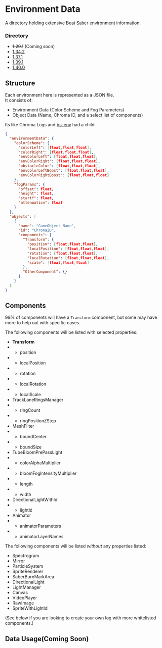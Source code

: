 # Environment Data
A directory holding extensive Beat Saber environment information. 

### Directory
- ~~1.29.1~~ (Coming soon)
- [1.34.2](https://github.com/UGEcko/Chroodle/tree/main/EnvironmentData/1.34.2)
- [1.37.1](https://github.com/UGEcko/Chroodle/tree/main/EnvironmentData/1.37.1)
- [1.39.1](https://github.com/UGEcko/Chroodle/tree/main/EnvironmentData/1.39.1)
- [1.40.0](https://github.com/UGEcko/Chroodle/tree/main/EnvironmentData/1.40.0)

## Structure
Each environment here is represented as a JSON file. 
<br>
It consists of:
* Environment Data (Color Scheme and Fog Parameters)
* Object Data (Name, Chroma ID, and a select list of components)

Its like Chroma Logs and [bs-env](https://github.com/Top-Cat/bs-env) had a child.

```json
{
  "environmentData": {
    "colorScheme": {
      "colorLeft": [float,float,float],
      "colorRight": [float,float,float],
      "envColorLeft": [float,float,float],
      "envColorRight": [float,float,float],
      "obstacleColor": [float,float,float],
      "envColorLeftBoost": [float,float,float],
      "envColorRightBoost": [float,float,float]
    },
    "fogParams": {
      "offset": float,
      "height": float,
      "startY": float,
      "attenuation": float
    }
  },
  "objects": [
    {
      "name": "GameObject Name",
      "id": "ChromaID",
      "components": {
        "Transform": {
          "position": [float,float,float],
          "localPosition": [float,float,float],
          "rotation": [float,float,float],
          "localRotation": [float,float,float],
          "scale": [float,float,float]
        },
        "OtherComponent": {}
      }
    }
  ]
}
```

## Components

99% of components will have a `Transform` component, but some may have more to help out with specific cases.

The following components will be listed with selected properties:
* **Transform**
* * position
* * localPosition
* * rotation
* * localRotation
* * localScale
* TrackLaneRingsManager
* * ringCount
* * ringPositionZStep
* MeshFilter
* * boundCenter
* * boundSize
* TubeBloomPrePassLight
* * colorAlphaMultiplier
* * bloomFogIntensityMultiplier
* * length
* * width
* DirectionalLightWithId
* * lightId
* Animator
* * animatorParameters
* * animatorLayerNames

The following components will be listed *without* any properties listed:
* Spectrogram
* Mirror
* ParticleSystem
* SpriteRenderer
* SaberBurnMarkArea
* DirectionalLight
* LightManager
* Canvas
* VideoPlayer
* RawImage
* SpriteWithLightId

(See below if you are looking to create your own log with more whitelisted components.)

## Data Usage(Coming Soon)